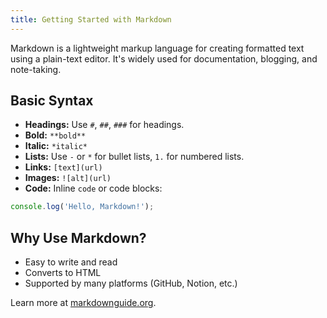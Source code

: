 ```yaml
---
title: Getting Started with Markdown
---
```


Markdown is a lightweight markup language for creating formatted text using a plain-text editor. It's widely used for documentation, blogging, and note-taking.

## Basic Syntax

- **Headings:** Use `#`, `##`, `###` for headings.
- **Bold:** `**bold**`
- **Italic:** `*italic*`
- **Lists:** Use `-` or `*` for bullet lists, `1.` for numbered lists.
- **Links:** `[text](url)`
- **Images:** `![alt](url)`
- **Code:** Inline ``code`` or code blocks:

```js
console.log('Hello, Markdown!');
```

## Why Use Markdown?

- Easy to write and read
- Converts to HTML
- Supported by many platforms (GitHub, Notion, etc.)

Learn more at [markdownguide.org](https://www.markdownguide.org/).

